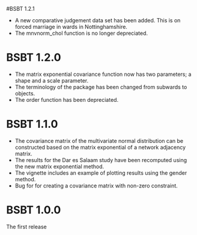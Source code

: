 #BSBT 1.2.1
* A new comparative judgement data set has been added. This is on forced marriage in wards in Nottinghamshire. 
* The mnvnorm_chol function is no longer depreciated. 


# BSBT 1.2.0
* The matrix exponential covariance function now has two parameters; a shape and a scale parameter.
* The terminology of the package has been changed from subwards to objects. 
* The order function has been depreciated.


# BSBT 1.1.0
* The covariance matrix of the multivariate normal distribution can be constructed based on the matrix exponential of a network adjacency matrix. 
* The results for the Dar es Salaam study have been recomputed using the new matrix exponential method.
* The vignette includes an example of plotting results using the gender method.
* Bug for for creating a covariance matrix with non-zero constraint.

# BSBT 1.0.0
The first release 



